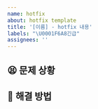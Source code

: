 ```yaml
---
name: hotfix
about: hotfix template
title: '[이름] - hotfix 내용'
labels: "\U0001F6A8긴급"
assignees: ''
---
```


## 😫 문제 상황

## 🔧 해결 방법

<!--## 📘 참고 사항-->
